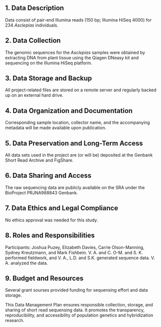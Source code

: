 ## 1. Data Description
Data consist of pair-end Illumina reads (150 bp; Illumina HiSeq 4000) for 234 *Asclepias* individuals.

## 2. Data Collection
The genomic sequences for the *Asclepias*  samples were obtained by extracting DNA from plant tissue using the Qiagen DNeasy kit and sequencing on the Illumina HiSeq platform.

## 3. Data Storage and Backup
All project-related files are stored on a remote server and regularly backed up on an external hard drive.

## 4. Data Organization and Documentation
Corresponding sample location, collector name, and the accompanying metadata will be made available upon publication.

## 5. Data Preservation and Long-Term Access
All data sets used in the project are (or will be) deposited at the Genbank Short Read Archive and FigShare.

## 6. Data Sharing and Access
The raw sequencing data are publicly available on the SRA under the BioProject PRJNA988843 Genbank.

## 7. Data Ethics and Legal Compliance
No ethics approval was needed for this study.

## 8. Roles and Responsibilities
Participants: Joshua Puzey, Elizabeth Davies, Carrie Olson-Manning, Sydney Kreutzmann, and Mark Fishbein. 
V. A. and C. O-M. and S. K. performed fieldwork, and V. A., L.D. and S.K. generated sequence data. V. A. analyzed the data.

## 9. Budget and Resources
Several grant sourses provided funding for sequensing effort and data storage.

This Data Management Plan ensures responsible collection, storage, and sharing of short read sequensing data. It promotes the transparency, reproducibility, and accessibility of population genetics and hybridization research.
